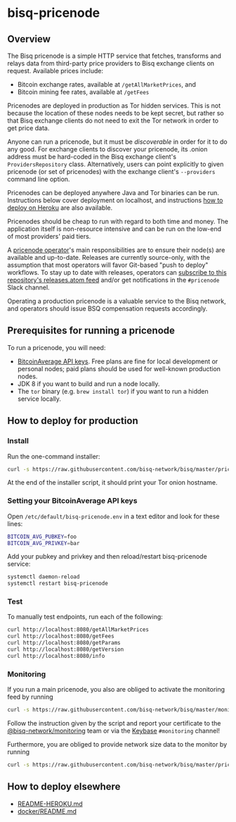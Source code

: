 # bisq-pricenode

## Overview

The Bisq pricenode is a simple HTTP service that fetches, transforms and relays data from third-party price providers to Bisq exchange clients on request. Available prices include:

 - Bitcoin exchange rates, available at `/getAllMarketPrices`, and
 - Bitcoin mining fee rates, available at `/getFees`

Pricenodes are deployed in production as Tor hidden services. This is not because the location of these nodes needs to be kept secret, but rather so that Bisq exchange clients do not need to exit the Tor network in order to get price data.

Anyone can run a pricenode, but it must be _discoverable_ in order for it to do any good. For exchange clients to discover your pricenode, its .onion address must be hard-coded in the Bisq exchange client's `ProvidersRepository` class. Alternatively, users can point explicitly to given pricenode (or set of pricenodes) with the exchange client's `--providers` command line option.

Pricenodes can be deployed anywhere Java and Tor binaries can be run. Instructions below cover deployment on localhost, and instructions [how to deploy on Heroku](README-HEROKU.md) are also available.

Pricenodes should be cheap to run with regard to both time and money. The application itself is non-resource intensive and can be run on the low-end of most providers' paid tiers.

A [pricenode operator](https://github.com/bisq-network/roles/issues/5)'s main responsibilities are to ensure their node(s) are available and up-to-date. Releases are currently source-only, with the assumption that most operators will favor Git-based "push to deploy" workflows. To stay up to date with releases, operators can [subscribe to this repository's releases.atom feed](https://github.com/bisq-network/pricenode/releases.atom) and/or get notifications in the `#pricenode` Slack channel.

Operating a production pricenode is a valuable service to the Bisq network, and operators should issue BSQ compensation requests accordingly.


## Prerequisites for running a pricenode

To run a pricenode, you will need:

  - [BitcoinAverage API keys](https://bitcoinaverage.com/en/plans). Free plans are fine for local development or personal nodes; paid plans should be used for well-known production nodes.
  - JDK 8 if you want to build and run a node locally.
  - The `tor` binary (e.g. `brew install tor`) if you want to run a hidden service locally.

## How to deploy for production

### Install

Run the one-command installer:

```bash
curl -s https://raw.githubusercontent.com/bisq-network/bisq/master/pricenode/install_pricenode_debian.sh | sudo bash
```

At the end of the installer script, it should print your Tor onion hostname.

### Setting your BitcoinAverage API keys

Open `/etc/default/bisq-pricenode.env` in a text editor and look for these lines:
```bash
BITCOIN_AVG_PUBKEY=foo
BITCOIN_AVG_PRIVKEY=bar
```

Add your pubkey and privkey and then reload/restart bisq-pricenode service:

```bash
systemctl daemon-reload
systemctl restart bisq-pricenode
```

### Test

To manually test endpoints, run each of the following:

``` bash
curl http://localhost:8080/getAllMarketPrices
curl http://localhost:8080/getFees
curl http://localhost:8080/getParams
curl http://localhost:8080/getVersion
curl http://localhost:8080/info
```

### Monitoring

If you run a main pricenode, you also are obliged to activate the monitoring feed by running

```bash
curl -s https://raw.githubusercontent.com/bisq-network/bisq/master/monitor/install_collectd_debian.sh | sudo bash
```
Follow the instruction given by the script and report your certificate to the [@bisq-network/monitoring](https://github.com/orgs/bisq-network/teams/monitoring-operators) team or via the [Keybase](https://keybase.io/team/bisq) `#monitoring` channel!

Furthermore, you are obliged to provide network size data to the monitor by running
```bash
curl -s https://raw.githubusercontent.com/bisq-network/bisq/master/pricenode/install_networksize_debian.sh | sudo bash
```


## How to deploy elsewhere

 - [README-HEROKU.md](README-HEROKU.md)
 - [docker/README.md](docker/README.md)

